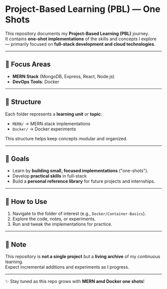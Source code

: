 # Project-Based Learning (PBL) — One Shots

This repository documents my **Project-Based Learning (PBL)** journey.  
It contains **one-shot implementations** of the skills and concepts I explore — primarily focused on **full-stack development and cloud technologies**.

---

## 📌 Focus Areas
- **MERN Stack** (MongoDB, Express, React, Node.js)
- **DevOps Tools**: Docker

---

## 📂 Structure
Each folder represents a **learning unit** or **topic**:
- `MERN/` → MERN stack implementations  
- `Docker/` → Docker experiments  



This structure helps keep concepts modular and organized.

---

## 🎯 Goals
- Learn by **building small, focused implementations** ("one-shots").  
- Develop **practical skills** in full-stack 
- Build a **personal reference library** for future projects and internships.

---

## 🚀 How to Use
1. Navigate to the folder of interest (e.g., `Docker/Container-Basics`).  
2. Explore the code, notes, or experiments.  
3. Run and tweak the implementations for practice.

---

## 📝 Note
This repository is **not a single project** but a **living archive** of my continuous learning.  
Expect incremental additions and experiments as I progress.

---

✨ Stay tuned as this repo grows with **MERN amd Docker one shots**!
